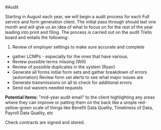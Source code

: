 #Audit

Starting in August each year, we will begin a audit process for each Full service and form generation client. The initial pass through should last one month and will give us an idea of what to focus on for the rest of the year leading into print and filing. The process is carried out on the audit Trello board and entails the following:

1. Review of employer settings to make sure accurate and complete
* gather LCMPs  - especially for the ones that have various.
* Review possible terms missing (Will)
* Review of possible duplicates in the system (Ryan)
* Generate all forms initial form sets and gather breakdown of errors (automation) Review form set alerts to see what major issues are
* Generate transmissions on all to check for additional errors
* Send out waivers needed requests


**Potential Items:**
"mid-year audit email" to the client highlighting any areas where they can improve or patting them on the back like a simple red-yellow-green scale of things like Benefit Data Quality, Timeliness of Data, Payroll Data Quality, etc

Check contracts are signed and stored.